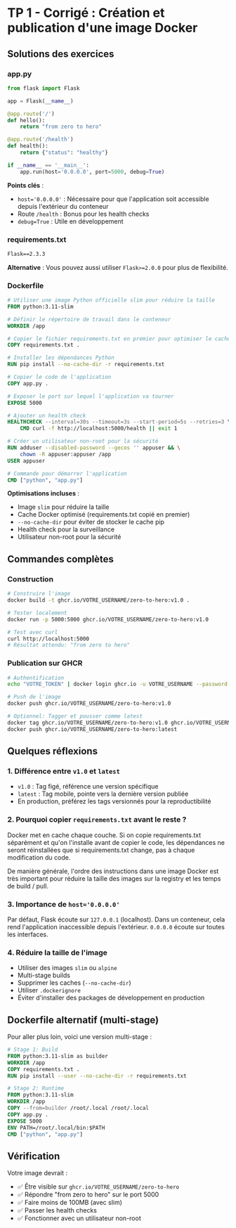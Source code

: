 # TP 1 - Corrigé : Création et publication d'une image Docker

## Solutions des exercices

### app.py

```python
from flask import Flask

app = Flask(__name__)

@app.route('/')
def hello():
    return "from zero to hero"

@app.route('/health')
def health():
    return {"status": "healthy"}

if __name__ == '__main__':
    app.run(host='0.0.0.0', port=5000, debug=True)
```

**Points clés** :
- `host='0.0.0.0'` : Nécessaire pour que l'application soit accessible depuis l'extérieur du conteneur
- Route `/health` : Bonus pour les health checks
- `debug=True` : Utile en développement

### requirements.txt

```txt
Flask==2.3.3
```

**Alternative** : Vous pouvez aussi utiliser `Flask>=2.0.0` pour plus de flexibilité.

### Dockerfile

```dockerfile
# Utiliser une image Python officielle slim pour réduire la taille
FROM python:3.11-slim

# Définir le répertoire de travail dans le conteneur
WORKDIR /app

# Copier le fichier requirements.txt en premier pour optimiser le cache Docker
COPY requirements.txt .

# Installer les dépendances Python
RUN pip install --no-cache-dir -r requirements.txt

# Copier le code de l'application
COPY app.py .

# Exposer le port sur lequel l'application va tourner
EXPOSE 5000

# Ajouter un health check
HEALTHCHECK --interval=30s --timeout=3s --start-period=5s --retries=3 \
    CMD curl -f http://localhost:5000/health || exit 1

# Créer un utilisateur non-root pour la sécurité
RUN adduser --disabled-password --gecos '' appuser && \
    chown -R appuser:appuser /app
USER appuser

# Commande pour démarrer l'application
CMD ["python", "app.py"]
```

**Optimisations incluses** :

- Image `slim` pour réduire la taille
- Cache Docker optimisé (requirements.txt copié en premier)
- `--no-cache-dir` pour éviter de stocker le cache pip
- Health check pour la surveillance
- Utilisateur non-root pour la sécurité

## Commandes complètes

### Construction

```bash
# Construire l'image
docker build -t ghcr.io/VOTRE_USERNAME/zero-to-hero:v1.0 .

# Tester localement
docker run -p 5000:5000 ghcr.io/VOTRE_USERNAME/zero-to-hero:v1.0

# Test avec curl
curl http://localhost:5000
# Résultat attendu: "from zero to hero"
```

### Publication sur GHCR

```bash
# Authentification
echo "VOTRE_TOKEN" | docker login ghcr.io -u VOTRE_USERNAME --password-stdin

# Push de l'image
docker push ghcr.io/VOTRE_USERNAME/zero-to-hero:v1.0

# Optionnel: Tagger et pousser comme latest
docker tag ghcr.io/VOTRE_USERNAME/zero-to-hero:v1.0 ghcr.io/VOTRE_USERNAME/zero-to-hero:latest
docker push ghcr.io/VOTRE_USERNAME/zero-to-hero:latest
```

## Quelques réflexions

### 1. Différence entre `v1.0` et `latest`

- `v1.0` : Tag figé, référence une version spécifique
- `latest` : Tag mobile, pointe vers la dernière version publiée
- En production, préférez les tags versionnés pour la reproductibilité

### 2. Pourquoi copier `requirements.txt` avant le reste ?

Docker met en cache chaque couche. Si on copie requirements.txt séparément et qu'on l'installe avant de copier le code, les dépendances ne seront réinstallées que si requirements.txt change, pas à chaque modification du code.

De manière générale, l'ordre des instructions dans une image Docker est très important pour réduire la taille des images sur la registry et les temps de build / pull.

### 3. Importance de `host='0.0.0.0'`

Par défaut, Flask écoute sur `127.0.0.1` (localhost). Dans un conteneur, cela rend l'application inaccessible depuis l'extérieur. `0.0.0.0` écoute sur toutes les interfaces.

### 4. Réduire la taille de l'image

- Utiliser des images `slim` ou `alpine`
- Multi-stage builds
- Supprimer les caches (`--no-cache-dir`)
- Utiliser `.dockerignore`
- Éviter d'installer des packages de développement en production

## Dockerfile alternatif (multi-stage)

Pour aller plus loin, voici une version multi-stage :

```dockerfile
# Stage 1: Build
FROM python:3.11-slim as builder
WORKDIR /app
COPY requirements.txt .
RUN pip install --user --no-cache-dir -r requirements.txt

# Stage 2: Runtime
FROM python:3.11-slim
WORKDIR /app
COPY --from=builder /root/.local /root/.local
COPY app.py .
EXPOSE 5000
ENV PATH=/root/.local/bin:$PATH
CMD ["python", "app.py"]
```

## Vérification

Votre image devrait :

- ✅ Être visible sur `ghcr.io/VOTRE_USERNAME/zero-to-hero`
- ✅ Répondre "from zero to hero" sur le port 5000
- ✅ Faire moins de 100MB (avec slim)
- ✅ Passer les health checks
- ✅ Fonctionner avec un utilisateur non-root

